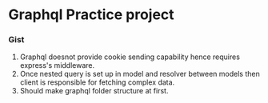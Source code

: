 # Graphql Practice project
### Gist
1. Graphql doesnot provide cookie sending capability hence requires express's middleware.
2. Once nested query is set up in model and resolver between models then client is responsible for fetching complex data.
3. Should make graphql folder structure at first. 

